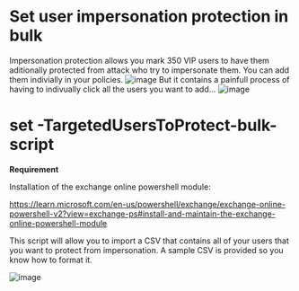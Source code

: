 # Set user impersonation protection in bulk

Impersonation protection allows you mark 350 VIP users to have them aditionally protected from attack who try to impersonate them. 
You can add them indivially in your policies. 
![image](https://github.com/LouisMastelinck/set--TargetedUsersToProtect-bulk-script/assets/17981130/26fd00ae-dac3-471d-a1d3-b590f1045aaa)
But it contains a painfull process of having to indivually click all the users you want to add... 
![image](https://github.com/LouisMastelinck/set--TargetedUsersToProtect-bulk-script/assets/17981130/43b359e2-21cd-41a9-be34-85b6ad47b7fc)


# set -TargetedUsersToProtect-bulk-script

**Requirement**

Installation of the exchange online powershell module: 

https://learn.microsoft.com/en-us/powershell/exchange/exchange-online-powershell-v2?view=exchange-ps#install-and-maintain-the-exchange-online-powershell-module


This script will allow you to import a CSV that contains all of your users that you want to protect from impersonation. 
A sample CSV is provided so you know how to format it. 

![image](https://github.com/LouisMastelinck/set--TargetedUsersToProtect-bulk-script/assets/17981130/d18238b0-506d-4853-aa40-545eee72102e)

